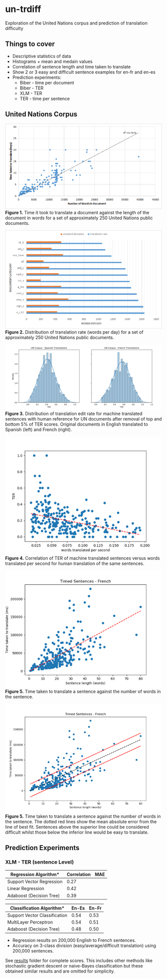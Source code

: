 # un-trdiff
Exploration of the United Nations corpus and prediction of translation difficulty

## Things to cover

- Descriptive statistics of data
- Histograms + mean and medain values
- Correlation of sentence length and time taken to translate
- Show 2 or 3 easy and difficult sentence examples for en-fr and en-es
- Prediction experiments:
    + Biber - time per document
    + Biber - TER
    + XLM - TER
    + TER - time per sentence

## United Nations Corpus
![UN_Words_PerDay](img/un_words_per_day.png)    
**Figure 1.** Time it took to translate a document against the length of the document in words for a set of approximately 250 United Nations public documents.

![UN_Words_PerDay_Category](img/un_wpd_category.png)    
**Figure 2.** Distribution of translation rate (words per day) for a set of approximately 250 United Nations public documents.

![UN_TER_Histogram](img/un_ter_hist.png)    
**Figure 3.** Distribution of translation edit rate for machine translated sentences with human reference for UN documents after removal of top and bottom 5% of TER scores. Original documents in English translated to Spanish (left) and French (right). 

![UN_TER_PerSec](img/un_ter_wps.png)    
**Figure 4.** Correlation of TER of machine translated sentences versus words translated per second for human translation of the same sentences.

![Fr_Timed_Sentences_Time_Words](img/french_time_words.png)    
**Figure 5.** Time taken to translate a sentence against the number of words in the sentence.

![Fr_Timed_Sentences_Time_Words_MAE](img/french_time_words_MAE.png)     
**Figure 5.** Time taken to translate a sentence against the number of words in the sentence. The dotted red lines show the mean absolute error from the line of best fit. Sentences above the superior line could be considered difficult whilst those below the inferior line would be easy to translate.

## Prediction Experiments

### XLM - TER (sentence Level)

|Regression Algorithm*     | Correlation | MAE |
|--------------------------|-------------|-----|
|Support Vector Regression | 0.27 | |
|Linear Regression         | 0.42 | |
|Adaboost (Decision Tree)  | 0.39 | |

|Classification Algorithm*     | En-Es | En-Fr | 
|------------------------------|-------|-------|
|Support Vector Classification | 0.54  |  0.53 |
|MultiLayer Perceptron         | 0.54  |  0.51 |
|Adaboost (Decision Tree)      | 0.48  |  0.50 |

* Regression results on 200,000 English to French sentences.
* Accuracy on 3-class division (easy/average/difficult translation) using 200,000 sentences. 

See [results](results/) folder for complete scores. This includes other methods like stochastic gradient descent or naive-Bayes classification but these obtained similar results and are omitted for simplicity.